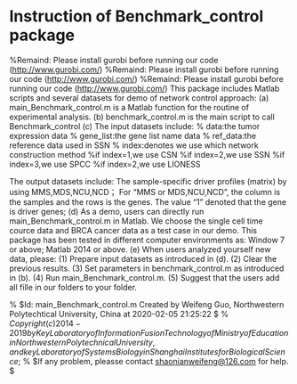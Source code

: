 # Instruction of Benchmark_control package
%Remaind: Please install gurobi before running our code (http://www.gurobi.com/) %Remaind: Please install gurobi before running our code (http://www.gurobi.com/) %Remaind: Please install gurobi before running our code (http://www.gurobi.com/) This package includes Matlab scripts and several datasets for demo of network control approach: (a)	main_Benchmark_control.m is a Matlab function for the routine of experimental analysis. (b) benchmark_control.m is the main script to call Benchmark_control (c) The input datasets include: % data:the tumor expression data % gene_list:the gene list name data
% ref_data:the reference data used in SSN % index:denotes we use which network construction method %if index=1,we use CSN %if index=2,we use SSN %if index=3,we use SPCC %if index=2,we use LIONESS

The output datasets include: The sample-specific driver profiles (matrix) by using MMS,MDS,NCU,NCD； For “MMS or MDS,NCU,NCD”, the column is the samples and the rows is the genes. The value “1” denoted that the gene is driver genes; (d) As a demo, users can directly run main_Benchmark_control.m in Matlab. We choose the single cell time cource data and BRCA cancer data as a test case in our demo. This package has been tested in different computer environments as: Window 7 or above; Matlab 2014 or above. (e) When users analyzed yourself new data, please: (1) Prepare input datasets as introduced in (d). (2) Clear the previous results. (3) Set parameters in benchmark_control.m as introduced in (b). (4) Run main_Benchmark_control.m. (5) Suggest that the users add all fille in our folders to your folder.

% $Id: main_Benchmark_control.m Created by Weifeng Guo, Northwestern Polytechtical University, China at 2020-02-05 21:25:22 $ % $Copyright (c) 2014-2019 by Key Laboratory of Information Fusion Technology of Ministry of Education in Northwestern Polytechnical University, and key Laboratory of Systems Biology in Shanghai Institutes for Biological Science$; % $If any problem, pleasse contact shaonianweifeng@126.com for help. $
